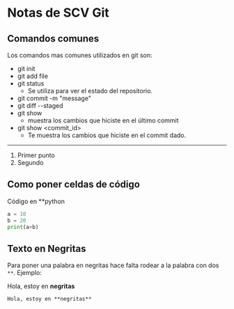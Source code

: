 # Notas de SCV Git

## Comandos comunes

Los comandos mas comunes utilizados en git son:

* git init
* git add file
* git status
	* Se utiliza para ver el estado del repositorio.
* git commit -m "message"
* git diff --staged
* git show
	* muestra los cambios que hiciste en el último commit
* git show <commit_id>
	* Te muestra los cambios que hiciste en el commit dado.

---

1. Primer punto
1. Segundo

## Como poner celdas de código

Código en **python
```python
a = 10
b = 20
print(a+b)
```

## Texto en Negritas

Para poner una palabra en negritas hace falta rodear a la palabra con dos `**`. Ejemplo:

Hola, estoy en **negritas**

```md
Hola, estoy en **negritas**
```
